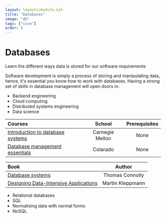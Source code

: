 ```yaml
---
layout: layouts/module.njk
title: "Databases"
image: "db"
tags: ["core"]
order: 8
---
```


<!-- Start Heading -->

# Databases

Learn the different ways data is stored for our software requirements

<!-- End Heading -->

<!-- Start Rationale -->

Software development is simply a process of storing and manipulating data, hence, it's essential you know how to work with databases. Having a strong set of skills in database management will open doors in:

- Backend engineering
- Cloud computing
- Distributed systems engineering
- Data science
<!-- End Rationale -->

<!-- Start Resources -->

| Courses                                                                                                      |     School      | Prerequisites |
| :----------------------------------------------------------------------------------------------------------- | :-------------: | :-----------: |
| [Introduction to database systems](https://www.youtube.com/playlist?list=PLSE8ODhjZXjbohkNBWQs_otTrBTrjyohi) | Carnegie Mellon |     None      |
| [Database management essentials](https://www.coursera.org/learn/database-management)                         |    Colarado     |     None      |

<!-- End Resources -->

<!-- Start RecommendedBooks -->

| Book                                                                                                            |      Author      |
| :-------------------------------------------------------------------------------------------------------------- | :--------------: |
| [Database systems](https://www.amazon.co.uk/Database-Systems-Practical-Implementation-Management/dp/0132943263) | Thomas Connolly  |
| [Designing Data-Intensive Applications](https://www.amazon.co.uk/dp/1449373321)                                 | Martin Kleppmann |

<!-- End RecommendedBooks -->

<!-- Start Checklist -->

- Relational databases
- SQL
- Normalising data with normal forms
- NoSQL
<!-- End Checklist -->
